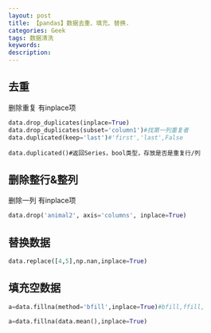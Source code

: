 ```yaml
---
layout: post
title: 【pandas】数据去重、填充、替换.
categories: Geek
tags: 数据清洗
keywords:
description:
---
```



## 去重

删除重复
有inplace项
```python
data.drop_duplicates(inplace=True)
data.drop_duplicates(subset='column1')#找第一列重复者
data.duplicated(keep='last')#'first','last',False
```

```
data.duplicated()#返回Series，bool类型，存放是否是重复行/列
```

## 删除整行&整列
删除一列
有inplace项
```python
data.drop('animal2', axis='columns', inplace=True)
```

## 替换数据
```python
data.replace([4,5],np.nan,inplace=True)
```

## 填充空数据

```python
a=data.fillna(method='bfill',inplace=True)#bfill,ffill,
```

```python
a=data.fillna(data.mean(),inplace=True)
```
